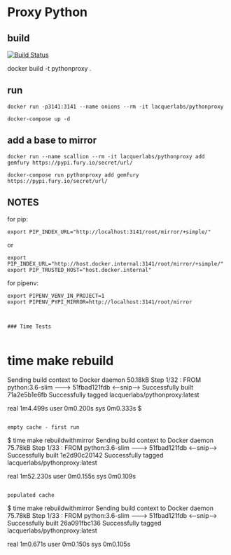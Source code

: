 # Proxy Python


## build

[![Build Status](https://drone.whamcat.com/api/badges/LacquerLabs/pythonproxy/status.svg)](https://drone.whamcat.com/LacquerLabs/pythonproxy)

docker build -t pythonproxy .

## run

`docker run -p3141:3141 --name onions --rm -it lacquerlabs/pythonproxy`

`docker-compose up -d`


## add a base to mirror


`docker run --name scallion --rm -it lacquerlabs/pythonproxy add gemfury https://pypi.fury.io/secret/url/`

`docker-compose run pythonproxy add gemfury https://pypi.fury.io/secret/url/`


## NOTES

for pip:
```
export PIP_INDEX_URL="http://localhost:3141/root/mirror/+simple/"
```
or
```
export PIP_INDEX_URL="http://host.docker.internal:3141/root/mirror/+simple/"
export PIP_TRUSTED_HOST="host.docker.internal"
```


for pipenv:

```
export PIPENV_VENV_IN_PROJECT=1
export PIPENV_PYPI_MIRROR=http://localhost:3141/root/mirror
```


```


### Time Tests


```
# time make rebuild
Sending build context to Docker daemon  50.18kB
Step 1/32 : FROM python:3.6-slim
 ---> 51fbad121fdb
<--snip-->
Successfully built 71a2e5b1e6fb
Successfully tagged lacquerlabs/pythonproxy:latest

real	1m4.499s
user	0m0.200s
sys	0m0.333s
$
```

empty cache - first run
```
$ time make rebuildwithmirror
Sending build context to Docker daemon  75.78kB
Step 1/33 : FROM python:3.6-slim
 ---> 51fbad121fdb
<--snip-->
Successfully built 1e2d90c20142
Successfully tagged lacquerlabs/pythonproxy:latest

real	1m52.230s
user	0m0.155s
sys	0m0.109s
```

populated cache
```
$ time make rebuildwithmirror
Sending build context to Docker daemon  75.78kB
Step 1/33 : FROM python:3.6-slim
 ---> 51fbad121fdb
<--snip-->
Successfully built 26a091fbc136
Successfully tagged lacquerlabs/pythonproxy:latest

real	1m0.671s
user	0m0.150s
sys	0m0.105s
```
